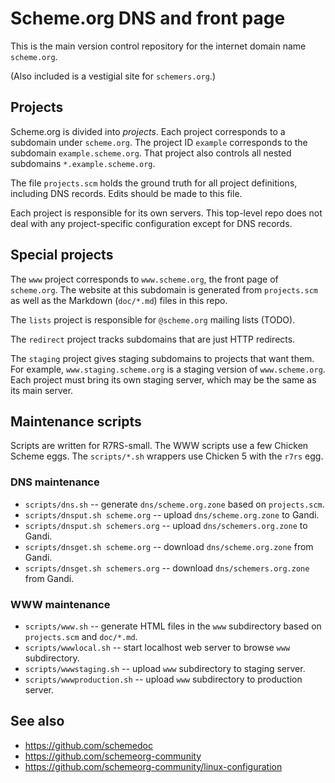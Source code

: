# Scheme.org DNS and front page

This is the main version control repository for the internet domain
name `scheme.org`.

(Also included is a vestigial site for `schemers.org`.)

## Projects

Scheme.org is divided into _projects_. Each project corresponds to a
subdomain under `scheme.org`. The project ID `example` corresponds to
the subdomain `example.scheme.org`. That project also controls all
nested subdomains `*.example.scheme.org`.

The file `projects.scm` holds the ground truth for all project
definitions, including DNS records. Edits should be made to this file.

Each project is responsible for its own servers. This top-level repo
does not deal with any project-specific configuration except for DNS
records.

## Special projects

The `www` project corresponds to `www.scheme.org`, the front page of
`scheme.org`. The website at this subdomain is generated from
`projects.scm` as well as the Markdown (`doc/*.md`) files in this
repo.

The `lists` project is responsible for `@scheme.org` mailing lists
(TODO).

The `redirect` project tracks subdomains that are just HTTP redirects.

The `staging` project gives staging subdomains to projects that want
them. For example, `www.staging.scheme.org` is a staging version of
`www.scheme.org`. Each project must bring its own staging server,
which may be the same as its main server.

## Maintenance scripts

Scripts are written for R7RS-small. The WWW scripts use a few Chicken
Scheme eggs. The `scripts/*.sh` wrappers use Chicken 5 with the `r7rs`
egg.

### DNS maintenance

- `scripts/dns.sh` -- generate `dns/scheme.org.zone` based on `projects.scm`.
- `scripts/dnsput.sh scheme.org` -- upload `dns/scheme.org.zone` to Gandi.
- `scripts/dnsput.sh schemers.org` -- upload `dns/schemers.org.zone` to Gandi.
- `scripts/dnsget.sh scheme.org` -- download `dns/scheme.org.zone` from Gandi.
- `scripts/dnsget.sh schemers.org` -- download `dns/schemers.org.zone` from Gandi.

### WWW maintenance

- `scripts/www.sh` -- generate HTML files in the `www` subdirectory
  based on `projects.scm` and `doc/*.md`.
- `scripts/wwwlocal.sh` -- start localhost web server to browse `www`
  subdirectory.
- `scripts/wwwstaging.sh` -- upload `www` subdirectory to staging server.
- `scripts/wwwproduction.sh` -- upload `www` subdirectory to production server.

## See also

- https://github.com/schemedoc
- https://github.com/schemeorg-community
- https://github.com/schemeorg-community/linux-configuration
